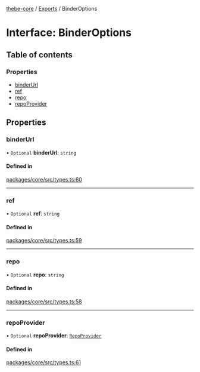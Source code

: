 [thebe-core](../README.md) / [Exports](../modules.md) / BinderOptions

# Interface: BinderOptions

## Table of contents

### Properties

- [binderUrl](BinderOptions.md#binderurl)
- [ref](BinderOptions.md#ref)
- [repo](BinderOptions.md#repo)
- [repoProvider](BinderOptions.md#repoprovider)

## Properties

### binderUrl

• `Optional` **binderUrl**: `string`

#### Defined in

[packages/core/src/types.ts:60](https://github.com/executablebooks/thebe/blob/3f03d48/packages/core/src/types.ts#L60)

___

### ref

• `Optional` **ref**: `string`

#### Defined in

[packages/core/src/types.ts:59](https://github.com/executablebooks/thebe/blob/3f03d48/packages/core/src/types.ts#L59)

___

### repo

• `Optional` **repo**: `string`

#### Defined in

[packages/core/src/types.ts:58](https://github.com/executablebooks/thebe/blob/3f03d48/packages/core/src/types.ts#L58)

___

### repoProvider

• `Optional` **repoProvider**: [`RepoProvider`](../enums/RepoProvider.md)

#### Defined in

[packages/core/src/types.ts:61](https://github.com/executablebooks/thebe/blob/3f03d48/packages/core/src/types.ts#L61)
